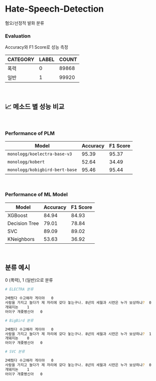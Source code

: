 # Hate-Speech-Detection
혐오/선정적 발화 분류

### **Evaluation**
Accuracy와 F1 Score로 성능 측정

| CATEGORY | LABEL | COUNT |
|--|--|--|
| 폭력 | 0 | 89868 |
| 일반 | 1 | 99920 |

<br>


## 📈 **메소드 별 성능 비교**

<br>

### **Performance of PLM** 

| Model | Accuracy | F1 Score |
|--|--|--|
| `monologg/koelectra-base-v3` | 95.39 | 95.37 | 
| `monologg/kobert` | 52.64 | 34.49 |
| `monologg/kobigbird-bert-base` | 95.46 | 95.44 |

<br>

### **Performance of ML Model**

| Model | Accuracy | F1 Score |
|--|--|--|
| XGBoost | 84.94 | 84.93 | 
| Decision Tree | 79.01 | 78.84 |
| SVC | 89.09 | 89.02 |
| KNeighbors | 53.63 | 36.92 |


<br>


## **분류 예시**

0 (폭력), 1 (일반)으로 분류

```bash
# ELECTRA 분류

2배줬다 수고해라 게이야	0
사람을 가지고 놀다가 제 자리에 갖다 놓는구나. 8년의 세월과 시련은 누가 보상하냐?	 0 
개돼지뇬    1
어이구 개좆병신아	0
```


```bash
# BigBird 분류

2배줬다 수고해라 게이야	0
사람을 가지고 놀다가 제 자리에 갖다 놓는구나. 8년의 세월과 시련은 누가 보상하냐?	 1 
개돼지뇬    0
어이구 개좆병신아	0
```

```bash
# SVC 분류

2배줬다 수고해라 게이야	0
사람을 가지고 놀다가 제 자리에 갖다 놓는구나. 8년의 세월과 시련은 누가 보상하냐?	 0 
개돼지뇬    1
어이구 개좆병신아	0
```